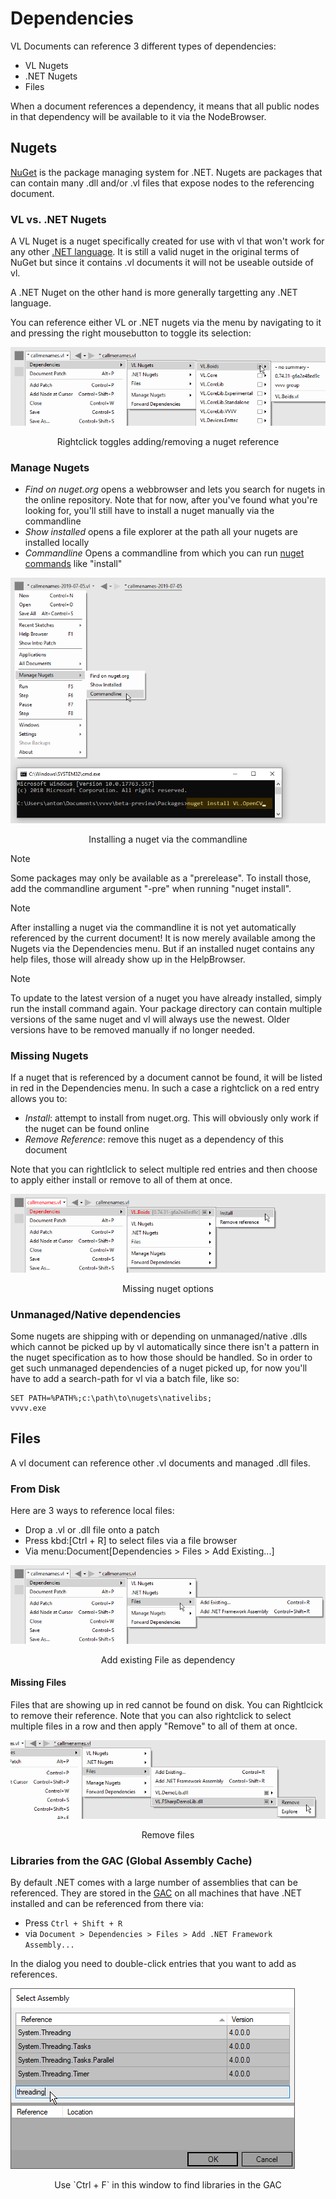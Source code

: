 # Dependencies

VL Documents can reference 3 different types of dependencies:

* VL Nugets
* .NET Nugets
* Files

When a document references a dependency, it means that all public nodes in that dependency will be available to it via the NodeBrowser.

## Nugets
[NuGet](https://www.nuget.org) is the package managing system for .NET. Nugets are packages that can contain many .dll and/or .vl files that expose nodes to the referencing document.

### VL vs. .NET Nugets
A VL Nuget is a nuget specifically created for use with vl that won't work for any other [.NET language](https://en.wikipedia.org/wiki/List_of_CLI_languages). It is still a valid nuget in the original terms of NuGet but since it contains .vl documents it will not be useable outside of vl.

A .NET Nuget on the other hand is more generally targetting any .NET language.

You can reference either VL or .NET nugets via the menu by navigating to it and pressing the right mousebutton to toggle its selection:

![](../../images/libraries/vl-Dependencies-Nuget.png)
<center>Rightclick toggles adding/removing a nuget reference</center>

### Manage Nugets

* *Find on nuget.org* opens a webbrowser and lets you search for nugets in the online repository. Note that for now, after you've found what you're looking for, you'll still have to install a nuget manually via the commandline
* *Show installed* opens a file explorer at the path all your nugets are installed locally
* *Commandline* Opens a commandline from which you can run [nuget commands](https://docs.microsoft.com/en-us/nuget/tools/nuget-exe-cli-reference) like "install"

![](../../images/libraries/vl-Dependencies-ManageNugets-Commandline.png)
<center>Installing a nuget via the commandline</center>

> [!NOTE]
> Some packages may only be available as a "prerelease". To install those, add the commandline argument "-pre" when running "nuget install".

> [!NOTE]
> After installing a nuget via the commandline it is not yet automatically referenced by the current document! It is now merely available among the Nugets via the Dependencies menu. But if an installed nuget contains any help files, those will already show up in the HelpBrowser.

> [!NOTE]
> To update to the latest version of a nuget you have already installed, simply run the install command again. Your package directory can contain multiple versions of the same nuget and vl will always use the newest. Older versions have to be removed manually if no longer needed.

### Missing Nugets
If a nuget that is referenced by a document cannot be found,  it will be listed in red in the Dependencies menu. In such a case a rightclick on a red entry allows you to:

* *Install*: attempt to install from nuget.org. This will obviously only work if the nuget can be found online
* *Remove Reference*: remove this nuget as a dependency of this document

Note that you can rightlclick to select multiple red entries and then choose to apply either install or remove to all of them at once.

![](../../images/libraries/vl-Dependencies-MissingNuget.png)
<center>Missing nuget options</center>

### Unmanaged/Native dependencies
Some nugets are shipping with or depending on unmanaged/native .dlls which cannot be picked up by vl automatically since there isn't a pattern in the nuget specification as to how those should be handled. So in order to get such unmanaged dependencies of a nuget picked up, for now you'll have to add a search-path for vl via a batch file, like so:

    SET PATH=%PATH%;c:\path\to\nugets\nativelibs;
    vvvv.exe

## Files
A vl document can reference other .vl documents and managed .dll files.

### From Disk
Here are 3 ways to reference local files:

* Drop a .vl or .dll file onto a patch
* Press kbd:[Ctrl + R] to select files via a file browser
* Via menu:Document[Dependencies > Files > Add Existing...]

![](../../images/libraries/vl-Dependencies-File.png)
<center>Add existing File as dependency</center>

#### Missing Files
Files that are showing up in red cannot be found on disk. You can Rightlcick to remove their reference. Note that you can also rightclick to select multiple files in a row and then apply "Remove" to all of them at once.

![](../../images/libraries/vl-Dependencies-File-Remove.png)
<center>Remove files</center>

### Libraries from the GAC (Global Assembly Cache)

By default .NET comes with a large number of assemblies that can be referenced. They are stored in the [GAC](https://docs.microsoft.com/en-us/dotnet/framework/app-domains/gac) on all machines that have .NET installed and can be referenced from there via:

* Press `Ctrl + Shift + R`
* via `Document > Dependencies > Files > Add .NET Framework Assembly...`

In the dialog you need to double-click entries that you want to add as references.

![](../../images/libraries/vl-libraries-using-GACWindow.png)
<center>Use `Ctrl + F` in this window to find libraries in the GAC</center>
